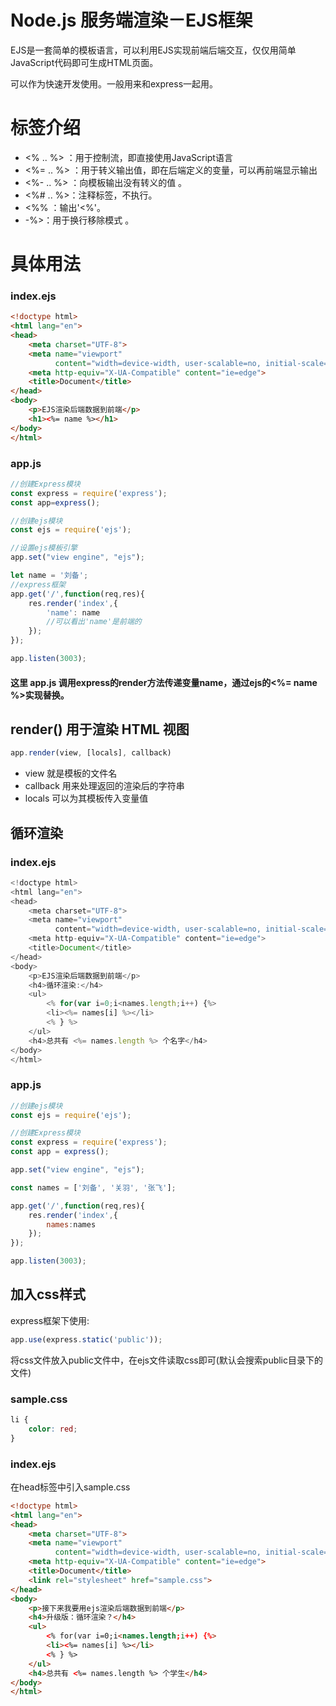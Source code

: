 # Node.js 服务端渲染－EJS框架

EJS是一套简单的模板语言，可以利用EJS实现前端后端交互，仅仅用简单JavaScript代码即可生成HTML页面。

可以作为快速开发使用。一般用来和express一起用。

# 标签介绍
- <% .. %> ：用于控制流，即直接使用JavaScript语言
- <%= .. %> ：用于转义输出值，即在后端定义的变量，可以再前端显示输出
- <%- .. %> ：向模板输出没有转义的值 。
- <%# .. %>：注释标签，不执行。
- <%% ：输出'<%'。
- -%>：用于换行移除模式 。

# 具体用法
### index.ejs
```html
<!doctype html>
<html lang="en">
<head>
    <meta charset="UTF-8">
    <meta name="viewport"
          content="width=device-width, user-scalable=no, initial-scale=1.0, maximum-scale=1.0, minimum-scale=1.0">
    <meta http-equiv="X-UA-Compatible" content="ie=edge">
    <title>Document</title>
</head>
<body>
    <p>EJS渲染后端数据到前端</p>
    <h1><%= name %></h1>
</body>
</html>
```

### app.js
```js
//创建Express模块
const express = require('express');
const app=express();

//创建ejs模块
const ejs = require('ejs');

//设置ejs模板引擎
app.set("view engine", "ejs");

let name = '刘备';
//express框架
app.get('/',function(req,res){
    res.render('index',{
        'name': name
        //可以看出'name'是前端的
    });
});

app.listen(3003);
```

#### 这里 app.js 调用express的render方法传递变量name，通过ejs的<%= name %>实现替换。

## render() 用于渲染 HTML 视图
```js
app.render(view, [locals], callback)
```
- view 就是模板的文件名
- callback 用来处理返回的渲染后的字符串
- locals 可以为其模板传入变量值


## 循环渲染
### index.ejs
```js
<!doctype html>
<html lang="en">
<head>
    <meta charset="UTF-8">
    <meta name="viewport"
          content="width=device-width, user-scalable=no, initial-scale=1.0, maximum-scale=1.0, minimum-scale=1.0">
    <meta http-equiv="X-UA-Compatible" content="ie=edge">
    <title>Document</title>
</head>
<body>
    <p>EJS渲染后端数据到前端</p>
    <h4>循环渲染:</h4>
    <ul>
        <% for(var i=0;i<names.length;i++) {%>
        <li><%= names[i] %></li>
        <% } %>
    </ul>
    <h4>总共有 <%= names.length %> 个名字</h4>
</body>
</html>
```

### app.js
```js
//创建ejs模块
const ejs = require('ejs');

//创建Express模块
const express = require('express');
const app = express();

app.set("view engine", "ejs");

const names = ['刘备', '关羽', '张飞'];

app.get('/',function(req,res){
    res.render('index',{
        names:names
    });
});

app.listen(3003);
```

## 加入css样式

express框架下使用:
```js
app.use(express.static('public'));
```

将css文件放入public文件中，在ejs文件读取css即可(默认会搜索public目录下的文件)

### sample.css
```css
li {
    color: red;
}
```

### index.ejs
在head标签中引入sample.css
```html
<!doctype html>
<html lang="en">
<head>
    <meta charset="UTF-8">
    <meta name="viewport"
          content="width=device-width, user-scalable=no, initial-scale=1.0, maximum-scale=1.0, minimum-scale=1.0">
    <meta http-equiv="X-UA-Compatible" content="ie=edge">
    <title>Document</title>
    <link rel="stylesheet" href="sample.css">
</head>
<body>
    <p>接下来我要用ejs渲染后端数据到前端</p>
    <h4>升级版：循环渲染？</h4>
    <ul>
        <% for(var i=0;i<names.length;i++) {%>
        <li><%= names[i] %></li>
        <% } %>
    </ul>
    <h4>总共有 <%= names.length %> 个学生</h4>
</body>
</html>
```